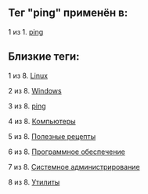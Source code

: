 ## Тег "ping" применён в:

1 из 1. [ping](../Компьютеры%20и%20софт/Утилиты/Ping.md)

## Близкие теги:

1 из 8. [Linux](./linux.md)

2 из 8. [Windows](./windows.md)

3 из 8. [ping](./ping.md)

4 из 8. [Компьютеры](./компьютеры.md)

5 из 8. [Полезные рецепты](./полезные%20рецепты.md)

6 из 8. [Программное обеспечение](./программное%20обеспечение.md)

7 из 8. [Системное администрирование](./системное%20администрирование.md)

8 из 8. [Утилиты](./утилиты.md)


